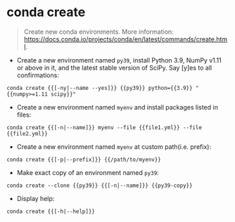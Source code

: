 # conda create

> Create new conda environments.
> More information: <https://docs.conda.io/projects/conda/en/latest/commands/create.html>.

- Create a new environment named `py39`, install Python 3.9, NumPy v1.11 or above in it, and the latest stable version of SciPy. Say [y]es to all confirmations:

`conda create {{[-ny|--name --yes]}} {{py39}} python={{3.9}} "{{numpy>=1.11 scipy}}"`

- Create a new environment named `myenv` and install packages listed in files:

`conda create {{[-n|--name]}} myenv --file {{file1.yml}} --file {{file2.yml}}`

- Create a new environment named `myenv` at custom path(i.e. prefix):

`conda create {{[-p|--prefix]}} {{/path/to/myenv}}`

- Make exact copy of an environment named `py39`:

`conda create --clone {{py39}} {{[-n|--name]}} {{py39-copy}}`

- Display help:

`conda create {{[-h|--help]}}`
